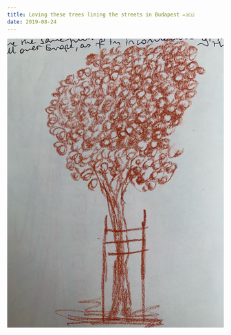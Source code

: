 ```yaml
---
title: Loving these trees lining the streets in Budapest ✏️🇭🇺
date: 2019-08-24
---
```


!['Loving these trees lining the streets in Budapest ✏️🇭🇺'](image/107LovingthesetreesliningthestreetsinBudapest------0.jpg)


